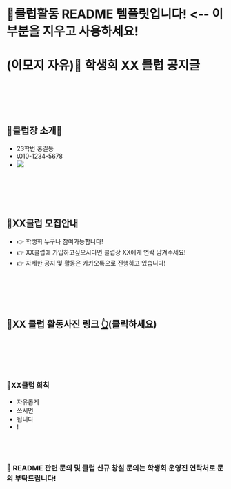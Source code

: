 
# 📌클럽활동 README 템플릿입니다! <-- 이 부분을 지우고 사용하세요!

# (이모지 자유)🎱 학생회 XX 클럽 공지글
</br></br></br></br>

## 👑클럽장 소개👑
- 23학번 홍길동
- 📞010-1234-5678
-   <img src="https://img.shields.io/badge/-INSERT ID-FFCD00?style=for-the-badge&logo=KaKaoTalk&logoColor=white">

</br></br></br></br>
## 📌XX클럽 모집안내
- 👉 학생회 누구나 참여가능합니다!
- 👉 XX클럽에 가입하고싶으시다면 클럽장 XX에게 연락 남겨주세요!
- 👉 자세한 공지 및 활동은 카카오톡으로 진행하고 있습니다!

</br></br></br></br>
## 📸XX 클럽 활동사진 링크 [👆]( https://github.com/inha-csesc/Club/edit/main/TEMPLATE)(클릭하세요)
</br></br></br></br>

### 📌XX클럽 회칙
- 자유롭게
- 쓰시면
- 됩니다
- !
</br></br></br></br>


### 📌 README 관련 문의 및 클럽 신규 창설 문의는 학생회 운영진 연락처로 문의 부탁드립니다!
